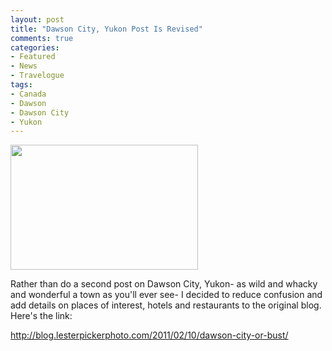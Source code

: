 ```yaml
---
layout: post
title: "Dawson City, Yukon Post Is Revised"
comments: true
categories:
- Featured
- News
- Travelogue
tags:
- Canada
- Dawson
- Dawson City
- Yukon
---
```

<a href="http://blog.lesterpickerphoto.com/wp-content/uploads/2011/02/Yukon-Quest2011-Dawson-City-131.jpg"><img class="size-medium wp-image-983" title="Yukon Quest2011-Dawson City 13" src="http://blog.lesterpickerphoto.com/wp-content/uploads/2011/02/Yukon-Quest2011-Dawson-City-131-300x200.jpg" alt="" width="300" height="200" /></a>

Rather than do a second post on Dawson City, Yukon- as wild and whacky and wonderful a town as you'll ever see- I decided to reduce confusion and add details on places of interest, hotels and restaurants to the original blog. Here's the link:

<a href="http://blog.lesterpickerphoto.com/2011/02/10/dawson-city-or-bust/">http://blog.lesterpickerphoto.com/2011/02/10/dawson-city-or-bust/</a>